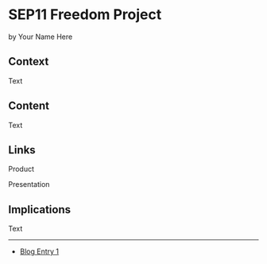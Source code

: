 # SEP11 Freedom Project
by Your Name Here

## Context
Text

## Content
Text

## Links

Product

Presentation

## Implications
Text

---

* [Blog Entry 1](entries/entry01.md)
